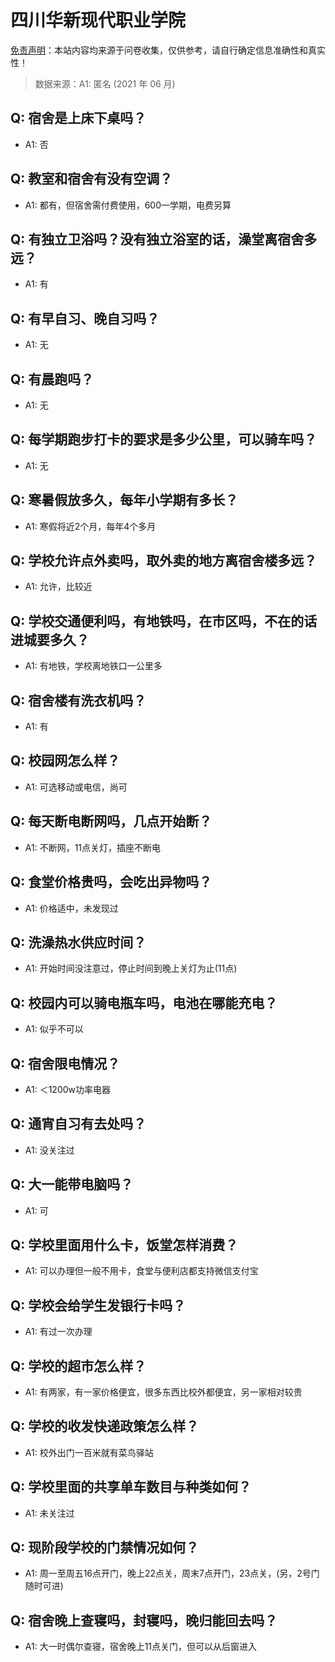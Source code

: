 # 四川华新现代职业学院

[免责声明](https://colleges.chat/#_3)：本站内容均来源于问卷收集，仅供参考，请自行确定信息准确性和真实性！

> 数据来源：A1: 匿名 (2021 年 06 月)

## Q: 宿舍是上床下桌吗？

- A1: 否

## Q: 教室和宿舍有没有空调？

- A1: 都有，但宿舍需付费使用，600一学期，电费另算

## Q: 有独立卫浴吗？没有独立浴室的话，澡堂离宿舍多远？

- A1: 有

## Q: 有早自习、晚自习吗？

- A1: 无

## Q: 有晨跑吗？

- A1: 无

## Q: 每学期跑步打卡的要求是多少公里，可以骑车吗？

- A1: 无

## Q: 寒暑假放多久，每年小学期有多长？

- A1: 寒假将近2个月，每年4个多月

## Q: 学校允许点外卖吗，取外卖的地方离宿舍楼多远？

- A1: 允许，比较近

## Q: 学校交通便利吗，有地铁吗，在市区吗，不在的话进城要多久？

- A1: 有地铁，学校离地铁口一公里多

## Q: 宿舍楼有洗衣机吗？

- A1: 有

## Q: 校园网怎么样？

- A1: 可选移动或电信，尚可

## Q: 每天断电断网吗，几点开始断？

- A1: 不断网，11点关灯，插座不断电

## Q: 食堂价格贵吗，会吃出异物吗？

- A1: 价格适中，未发现过

## Q: 洗澡热水供应时间？

- A1: 开始时间没注意过，停止时间到晚上关灯为止(11点)

## Q: 校园内可以骑电瓶车吗，电池在哪能充电？

- A1: 似乎不可以

## Q: 宿舍限电情况？

- A1: ＜1200w功率电器

## Q: 通宵自习有去处吗？

- A1: 没关注过

## Q: 大一能带电脑吗？

- A1: 可

## Q: 学校里面用什么卡，饭堂怎样消费？

- A1: 可以办理但一般不用卡，食堂与便利店都支持微信支付宝

## Q: 学校会给学生发银行卡吗？

- A1: 有过一次办理

## Q: 学校的超市怎么样？

- A1: 有两家，有一家价格便宜，很多东西比校外都便宜，另一家相对较贵

## Q: 学校的收发快递政策怎么样？

- A1: 校外出门一百米就有菜鸟驿站

## Q: 学校里面的共享单车数目与种类如何？

- A1: 未关注过

## Q: 现阶段学校的门禁情况如何？

- A1: 周一至周五16点开门，晚上22点关，周末7点开门，23点关，(另，2号门随时可进)

## Q: 宿舍晚上查寝吗，封寝吗，晚归能回去吗？

- A1: 大一时偶尔查寝，宿舍晚上11点关门，但可以从后窗进入

